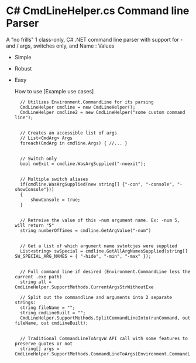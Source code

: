 # C# CmdLineHelper.cs Command line Parser
A "no frills" 1 class-only, C# .NET command line parser with support for - and / args, switches only, and Name : Values

- Simple
- Robust
- Easy



 	How to use [Example use cases]
 	
 		// Utilizes Environment.CommandLine for its parsing
 		CmdLineHelper cmdline = new CmdLineHelper();
 		CmdLineHelper cmdline2 = new CmdLineHelper("some custom command line");
 		

 		// Creates an accessible list of args
 		// List<CmdArg> Args
 		foreach(CmdArg in cmdline.Args) { //... }
 	

 		// Switch only
 		bool noExit = cmdline.WasArgSupplied("-noexit");
 	

 		// Multiple switch aliases
 		if(cmdline.WasArgSupplied(new string[] {"-con", "-console", "-showConsole"}))
 		{
 			showConsole = true;
 		}
 		

 		// Retreive the value of this -num argument name. Ex: -num 5, will return "5"
 		string numberOfTimes = cmdline.GetArgValue("-num")
 		

 		// Get a list of which argument name swtotcjes were supplied
 		List<string> swSpecial = cmdline.GetAllArgNamesSupplied(string[] SW_SPECIAL_ARG_NAMES = { "-hide", "-min", "-max" });
 		
 		
 		// Full command line if desired (Environment.CommandLine less the current .exe path)
 		string all = CmdLineHelper.SupportMethods.CurrentArgsStrWithoutExe
 		
 		// Split out the commandline and arguments into 2 separate strings:
 		string fileName = "";
 	    string cmdLineBuilt = "";
 	    CmdLineHelper.SupportMethods.SplitCommandLineInto(runCommand, out fileName, out cmdLineBuilt);
 		 

 		// Traditional CommandLineToArgvW API call with some features to preserve quotes or not
 		string[] args = CmdLineHelper.SupportMethods.CommandLineToArgs(Environment.CommandLine)
